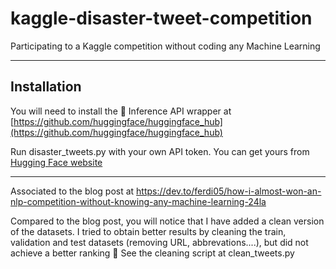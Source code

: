 # kaggle-disaster-tweet-competition
Participating to a Kaggle competition without coding any Machine Learning

---
## Installation
You will need to install the 🤗 Inference API wrapper at [https://github.com/huggingface/huggingface_hub](https://github.com/huggingface/huggingface_hub)

Run disaster_tweets.py with your own API token. You can get yours from [Hugging Face website](https://hf.co)

---

Associated to the blog post at https://dev.to/ferdi05/how-i-almost-won-an-nlp-competition-without-knowing-any-machine-learning-24la

Compared to the blog post, you will notice that I have added a clean version of the datasets. I tried to obtain better results by cleaning the train, validation and test datasets (removing URL, abbrevations....), but did not achieve a better ranking 🤷
See the cleaning script at clean_tweets.py

